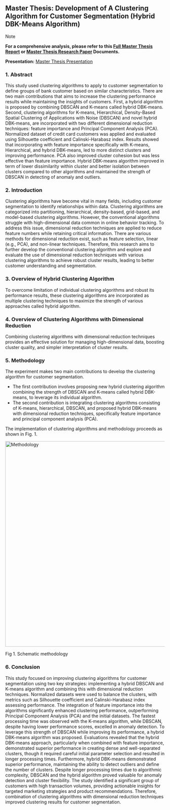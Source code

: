 ## Master Thesis: Development of A Clustering Algorithm for Customer Segmentation (Hybrid DBK-Means Algorithm)

[thesisreport]: https://drive.google.com/file/d/1yJH8h5PZeIz7-jC3Ta8iq4yigI7dSwVr/view?usp=sharing

[thesispaper]: https://drive.google.com/file/d/1u-UkXu_BITWIKMxV18zjseE58xik60gH/view?usp=sharing

>[!NOTE]
**For a comprehensive analysis, please refer to this [Full Master Thesis Report][thesisreport] or [Master Thesis Research Paper][thesispaper] Documents.**

[thesispresent]: https://drive.google.com/file/d/1VPMSSxNwDCyeA4Rj4DSJkFjhi91oRezi/view?usp=sharing

**Presentation:** [Master Thesis Presentation][thesispresent]

### 1. Abstract

This study used clustering algorithms to apply to customer segmentation to define groups of bank customer based on similar characteristics. There are two main contributions that aims to increase the clustering performance results while maintaining the insights of customers. First, a hybrid algorithm is proposed by combining DBSCAN and K-means called hybrid DBK-means.  Second, clustering algorithms for K-means, Hierarchical, Density-Based Spatial Clustering of Applications with Noise (DBSCAN) and novel hybrid DBK-means, are incorporated with two different dimensional reduction techniques: feature importance and Principal Component Analysis (PCA). Normalized dataset of credit card customers was applied and evaluated using Silhouette coefficient and Calinski-Harabasz index. Results showed that incorporating with feature importance specifically with K-means, Hierarchical, and hybrid DBK-means, led to more distinct clusters and improving performance. PCA also improved cluster cohesion but was less effective than feature importance. Hybrid DBK-means algorithm improved in term of lower dissimilarity within cluster and better isolation between clusters compared to other algorithms and maintained the strength of DBSCAN in detecting of anomaly and outliers.

### 2. Introduction

Clustering algorithms have become vital in many fields, including customer segmentation to identify relationships within data. Clustering algorithms are categorized into partitioning, hierarchical, density-based, grid-based, and model-based clustering algorithms. However, the conventional algorithms struggle with high-dimensional data common in online behavior tracking. To address this issue, dimensional reduction techniques are applied to reduce feature numbers while retaining critical information. There are various methods for dimensional reduction exist, such as feature selection, linear (e.g., PCA), and non-linear techniques. Therefore, this research aims to further develop the conventional clustering algorithm and explore and evaluate the use of dimensional reduction techniques with various clustering algorithms to achieve robust cluster results, leading to better customer understanding and segmentation.

### 3. Overview of Hybrid Clustering Algorithm

To overcome limitation of individual clustering algorithms and robust its performance results, these clustering algorithms are incorporated as multiple clustering techniques to maximize the strength of various approaches called hybrid algorithm. 

### 4. Overview of Clustering Algorithms with Dimensional Reduction

Combining clustering algorithms with dimensional reduction techniques provides an effective solution for managing high-dimensional data, boosting cluster quality, and simpler interpretation of cluster results. 

### 5. Methodology

The experiment makes two main contributions to develop the clustering algorithm for customer segmentation. 

- The first contribution involves proposing new hybrid clustering algorithm combining the strength of DBSCAN and K-means called hybrid DBK-means, to leverage its individual algorithm.
- The second contribution is integrating clustering algorithms consisting of K-means, hierarchical, DBSCAN, and proposed hybrid DBK-means with dimensional reduction techniques, specifically feature importance and principal component analysis (PCA).

The implementation of clustering algorithms and methodology proceeds as shown in Fig. 1. 

<img width="649" alt="Methodology" src="https://github.com/thanita-evj/Data-Science/assets/145984336/bb74fe25-aa00-446a-983f-550270f4be83">

Fig 1. Schematic methodology

### 6. Conclusion

This study focused on improving clustering algorithms for customer segmentation using two key strategies: implementing a hybrid DBSCAN and K-means algorithm and combining this with dimensional reduction techniques. Normalized datasets were used to balance the clusters, with metrics such as Silhouette coefficient and Calinski-Harabasz index assessing performance. The integration of feature importance into the algorithms significantly enhanced clustering performance, outperforming Principal Component Analysis (PCA) and the initial datasets. The fastest processing time was observed with the K-means algorithm, while DBSCAN, despite having lower performance scores, excelled in anomaly detection. To leverage this strength of DBSCAN while improving its performance, a hybrid DBK-means algorithm was proposed. Evaluations revealed that the hybrid DBK-means approach, particularly when combined with feature importance, demonstrated superior performance in creating dense and well-separated clusters, though it required careful initial parameter selection and resulted in longer processing times. Furthermore, hybrid DBK-means demonstrated superior performance, maintaining the ability to detect outliers and define the number of clusters. Despite longer processing times due to algorithmic complexity, DBSCAN and the hybrid algorithm proved valuable for anomaly detection and cluster flexibility. The study identified a significant group of customers with high transaction volumes, providing actionable insights for targeted marketing strategies and product recommendations. Therefore, combination of clustering algorithms with dimensional reduction techniques improved clustering results for customer segmentation. 



